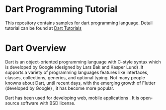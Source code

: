# Dart Programming Tutorial
This repository contains samples for dart programming language.
Detail tutorial can be found at [Dart Tutorials](http://developerend.com/dart/)
# Dart Overview
Dart is an object-oriented programming language with C-style syntax which is developed by Google (designed by Lars Bak and Kasper Lund) .It supports a variety of programming languages features like interfaces, classes, collections, generics, and optional typing. Not many people knowns about Dart, until recent days, with the emerging growth of Flutter (developed by Google) , it has become more popular.

Dart has been used for developing web, mobile applications . It is open-source software with BSD license.
